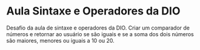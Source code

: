# Aula Sintaxe e Operadores da DIO
Desafio da aula de sintaxe e operadores da DIO. Criar um comparador de números e retornar ao usuário se são iguais e se a soma dos dois números são maiores, menores ou iguais a 10 ou 20.
